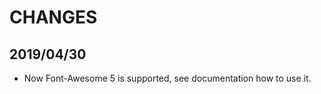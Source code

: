 # CHANGES

## 2019/04/30

- Now Font-Awesome 5 is supported, see documentation how to use it.














